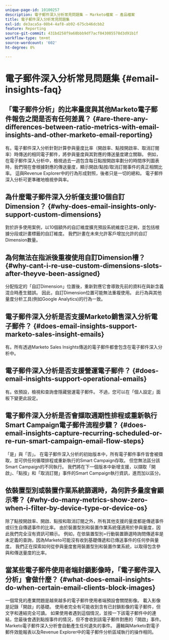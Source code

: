 ```yaml
---
unique-page-id: 10100257
description: 電子郵件深入分析常見問題集 — Marketo檔案 — 產品檔案
title: 電子郵件深入分析常見問題集
exl-id: de3aca5a-08b4-4af8-ab92-675cb46dcbb2
feature: Reporting
source-git-commit: 431bd258f9a68bbb9df7acf043085578d3d91b1f
workflow-type: tm+mt
source-wordcount: '602'
ht-degree: 0%

---
```


# 電子郵件深入分析常見問題集 {#email-insights-faq}

## 「電子郵件分析」的比率量度與其他Marketo電子郵件報告之間是否有任何差異？ {#are-there-any-differences-between-ratio-metrics-with-email-insights-and-other-marketo-email-reporting}

有。電子郵件深入分析針對計算參與量度比率（開啟率、點按開啟率、取消訂閱率）時傳送的相同電子郵件，將參與量度與其對應的傳送量度建立關聯。 例如，在電子郵件深入分析中，檢視過去一週包含每日點按開啟率劃分的時間序列圖表時，我們現在會根據對應的傳送量度，顯示開啟/點按/取消訂閱事件的真正相關比率。 這與Revenue Explorer中的行為形成對照，後者只是一切的總和。 電子郵件深入分析可更準確地檢視參與率。

## 為什麼電子郵件深入分析僅支援10個自訂Dimension？ {#why-does-email-insights-only-support-custom-dimensions}

對於許多使用案例，以10個額外的自訂維度擴充預設系統維度已足夠，並包括根據分段或計畫標籤的自訂維度。 我們計畫在未來允許客戶增加允許的自訂Dimension數量。

## 為何無法在指派後重複使用自訂Dimension槽？ {#why-cant-i-re-use-custom-dimensions-slots-after-theyve-been-assigned}

分配指定的「自訂Dimension」位置後，重新對應它會導致先前的資料在與新含義混合時產生錯誤。 因此，自訂Dimension位置可能無法重複使用。 此行為與其他量度分析工具(例如Google Analytics)的行為一致。

## 電子郵件深入分析是否支援Marketo銷售深入分析電子郵件？ {#does-email-insights-support-marketo-sales-insight-emails}

有。所有透過Marketo Sales Insights傳送的電子郵件都會包含在電子郵件深入分析中。

## 電子郵件深入分析是否支援營運電子郵件？ {#does-email-insights-support-operational-emails}

有。依預設，檢視和查詢會隱藏營運電子郵件。 不過，您可以在「個人設定」面板下變更此設定。

## 電子郵件深入分析是否會擷取週期性排程或重新執行Smart Campaign電子郵件流程步驟？ {#does-email-insights-capture-recurring-scheduled-or-re-run-smart-campaign-email-flow-steps}

「是」與「否」。 在電子郵件深入分析的初始版本中，所有電子郵件事件皆會被擷取，並可供任何循環排程或重新執行的Smart Campaign存取。 但您無法區分該Smart Campaign的不同執行。 我們將在下一個版本中新增支援，以擷取「開啟」、「點按」和「取消訂閱」事件的Smart Campaign執行資訊，進而加以區分。

## 依裝置型別或裝置作業系統篩選時，為何許多量度會顯示零？ {#why-do-many-metrics-show-zero-when-i-filter-by-device-type-or-device-os}

除了點按開啟率、開啟、點按和取消訂閱之外，所有其他支援的量度都是傳遞事件或衍生自傳遞事件的比率。 由於裝置型別和裝置作業系統僅適用於參與量度，因此我們完全沒有資訊可顯示。 例如，在依裝置型別=行動裝置篩選時詢問傳遞率是未定義的查詢，因為Marketo可能沒有收到基礎傳遞和已傳送事件的任何參與量度。 我們正在探索如何從參與量度套用裝置型別和裝置作業系統，以取得包含參與和傳送量度的比率。

## 當某些電子郵件使用者端封鎖影像時，「電子郵件深入分析」會做什麼？ {#what-does-email-insights-do-when-certain-email-clients-block-images}

一個常見的產業問題是越來越多的電子郵件使用者端預設會關閉影像。 載入影像是記錄「開啟」的基礎。 使用者完全有可能收到含有已封鎖影像的電子郵件，但文字和連結完全可讀。 如果使用者遇到這個情況，並按一下該電子郵件中的連結，您最後會遇到點按事件的情況，但不會收到該電子郵件對應的「開啟」事件。 Marketo電子郵件深入分析會自動產生任何遺失的事件。 邏輯與Marketo對電子郵件效能報表以及Revenue Explorer中的電子郵件分析區域執行的操作相同。
